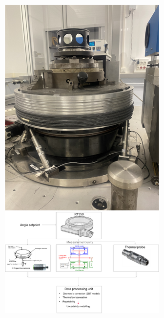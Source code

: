 [![Image 1](https://github.com/RimBennoune/Macroscale/blob/main/Image1.jpeg?raw=true)](https://github.com/RimBennoune/Macroscale/blob/main/Image1.jpeg?raw=true)
[![Image 2](https://github.com/RimBennoune/Macroscale/blob/main/Image2.png?raw=true)](https://github.com/RimBennoune/Macroscale/blob/main/Image2.png?raw=true)
